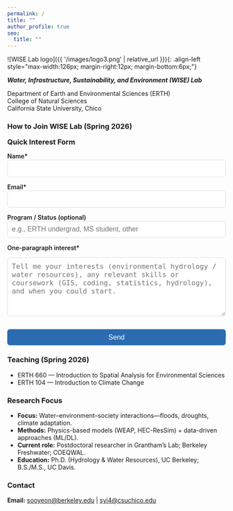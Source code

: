 ```yaml
---
permalink: /
title: ""
author_profile: true
seo:
  title: ""
---
```


![WISE Lab logo]({{ '/images/logo3.png' | relative_url }}){: .align-left style="max-width:126px; margin-right:12px; margin-bottom:6px;"}

**_Water, Infrastructure, Sustainability, and Environment (WISE) Lab_**

Department of Earth and Environmental Sciences (ERTH)  
College of Natural Sciences  
California State University, Chico


### How to Join WISE Lab (Spring 2026)
<form action="https://formsubmit.co/sooyeon@berkeley.edu" method="POST">
  <!-- form header (optional) -->
  <h3>Quick Interest Form</h3>

  <label for="name">Name*</label>
  <input type="text" id="name" name="name" required>

  <label for="email">Email*</label>
  <input type="email" id="email" name="email" required>

  <label for="program">Program / Status (optional)</label>
  <input type="text" id="program" name="program" placeholder="e.g., ERTH undergrad, MS student, other">

  <label for="interest">One-paragraph interest*</label>
  <textarea id="interest" name="interest" rows="6" required
    placeholder="Tell me your interests (environmental hydrology / water resources), any relevant skills or coursework (GIS, coding, statistics, hydrology), and when you could start."></textarea>

  <!-- Hidden fields -->
  <input type="hidden" name="_subject" value="WISE Lab Interest (Spring 2026)">
  <input type="hidden" name="_next" value="https://sooyeonyi.github.io/thanks/">
  <input type="text" name="_honey" style="display:none"> <!-- spam trap -->
  <input type="hidden" name="_captcha" value="false">

  <button type="submit">Send</button>
</form>

<style>
/* quick, clean form styling that matches Minimal Mistakes */
form h3 { margin: 0 0 .5rem; }
form label { display:block; margin-top:.75rem; font-weight:600; }
form input, form textarea, form button {
  width:100%; max-width:720px; padding:.6rem; font-size:1rem;
  border:1px solid #ddd; border-radius:6px;
}
form textarea { resize:vertical; }
form button { margin-top:1rem; cursor:pointer; border:0; background:#2b6cb0; color:#fff; }
form button:hover { background:#225a99; }
</style>


### Teaching (Spring 2026)
- ERTH 660 — Introduction to Spatial Analysis for Environmental Sciences
- ERTH 104 — Introduction to Climate Change

### Research Focus
- **Focus:** Water–environment–society interactions—floods, droughts, climate adaptation.  
- **Methods:** Physics-based models (WEAP, HEC-ResSim) + data-driven approaches (ML/DL).  
- **Current role:** Postdoctoral researcher in Grantham’s Lab; Berkeley Freshwater; COEQWAL.  
- **Education:** Ph.D. (Hydrology & Water Resources), UC Berkeley; B.S./M.S., UC Davis.

### Contact
**Email:** [sooyeon@berkeley.edu](mailto:sooyeon@berkeley.edu) \| [syi4@csuchico.edu](mailto:syi4@csuchico.edu)
